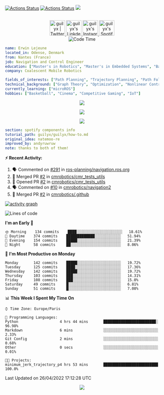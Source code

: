 [![Actions Status](https://github.com/guilyx/guilyx/workflows/wakatime-stats/badge.svg)](https://github.com/guilyx/guilyx/actions)
[![Actions Status](https://github.com/guilyx/guilyx/workflows/update-gh-activity/badge.svg)](https://github.com/guilyx/guilyx/actions)
![](https://visitor-badge.glitch.me/badge?page_id=guilyx.guilyx)

<p align="center">
<br/>
<a href="https://twitter.com/spida_rwin">
  <img alt="guilyx | Twitter" width="50px" src="https://user-images.githubusercontent.com/43545812/144034996-602b144a-16e1-41cc-99e7-c6040b20dcaf.png"/>
</a>
<a href="https://www.linkedin.com/in/erwinlejeune-lkn">
  <img alt="guilyx's LinkdeIN" width="50px" src="https://user-images.githubusercontent.com/43545812/144035037-0f415fc7-9f96-4517-a370-ccc6e78a714b.png" />
</a>
<a href="https://www.instagram.com/spid_erwin">
  <img alt="guilyx's Instagram" width="50px" src="https://user-images.githubusercontent.com/43545812/144035088-0dfb165f-8fe0-4d13-896c-876c29d2b128.png" />
</a>
<a href="https://open.spotify.com/user/11147618695?si=zZFn6uAGRLyoU02lsG50GA">
  <img alt="guilyx's Spotify" width="50px" src="https://user-images.githubusercontent.com/43545812/144035120-1ad5169b-91c7-4078-bef9-6a82c733f373.png" />
</a>
<br>
<img alt="Code Time" src="https://img.shields.io/endpoint?style=flat&url=https://codetime-api.datreks.com/badge/1615?logoColor=white%26project=%26recentMS=0%26showProject=false" />
</p>

```yaml
name: Erwin Lejeune
located_in: Odense, Denmark
from: Nantes (France)
job: Navigation and Control Engineer
education: ["Master's in Robotics", "Master's in Embedded Systems", "Bachelor's in Electronics"]
company: Coalescent Mobile Robotics

fields_of_interests: ["Path Planning", "Trajectory Planning", "Path Following", "Behaviour Planning", "Localization", "Sensor Fusion", "Embedded Systems"]
technical_background: ["Graph Theory", "Optimization", "Nonlinear Control", "Real-Time Systems", "Automated Planning"]
currently_learning: ["microROS"]
hobbies: ["Basketball", "Cinema", "Competitive Gaming", "IoT"]
```

<p align="center">
  <img alig src="https://github-profile-trophy.vercel.app/?username=guilyx&column=6&rank=SSS,SS,S,AAA,AA,A,B,C" />
</p>

<p align="center">
  <a href="https://spotify-github-profile.vercel.app/api/view?uid=11147618695&redirect=true">
    <img src="https://spotify-github-profile.vercel.app/api/view?uid=11147618695&cover_image=true&theme=default&bar_color=e3e3e3&bar_color_cover=true">
  </a>
</p>

<p align="center">
  <img src="https://guilyx.vercel.app/api/top-played">
</p>
 
```yaml
section: spotify components info
tutorial_path: guilyx/guilyx/how-to.md
original_idea: natemoo-re
improved_by: andyruwruw
note: thanks to both of them!
```


**:zap: Recent Activity:**

<!--START_SECTION:activity-->
1. 🗣 Commented on [#291](https://github.com/ros-planning/navigation.ros.org/issues/291) in [ros-planning/navigation.ros.org](https://github.com/ros-planning/navigation.ros.org)
2. 🎉 Merged PR [#2](https://github.com/cmrobotics/cmr_tests_utils/pull/2) in [cmrobotics/cmr_tests_utils](https://github.com/cmrobotics/cmr_tests_utils)
3. 💪 Opened PR [#2](https://github.com/cmrobotics/cmr_tests_utils/pull/2) in [cmrobotics/cmr_tests_utils](https://github.com/cmrobotics/cmr_tests_utils)
4. 🗣 Commented on [#10](https://github.com/cmrobotics/navigation2/issues/10) in [cmrobotics/navigation2](https://github.com/cmrobotics/navigation2)
5. 🎉 Merged PR [#2](https://github.com/cmrobotics/.github/pull/2) in [cmrobotics/.github](https://github.com/cmrobotics/.github)
<!--END_SECTION:activity-->

[![activity graph](https://activity-graph.herokuapp.com/graph?username=guilyx&custom_title=Erwin's%20activity%20graph&theme=github-light&hide_border=true)](https://github.com/ashutosh00710/github-readme-activity-graph)

<!--START_SECTION:waka-->
![Lines of code](https://img.shields.io/badge/From%20Hello%20World%20I%27ve%20Written-292%20Thousand%20lines%20of%20code-blue)

**I'm an Early 🐤** 

```text
🌞 Morning    134 commits    ████░░░░░░░░░░░░░░░░░░░░░   18.61% 
🌆 Daytime    374 commits    █████████████░░░░░░░░░░░░   51.94% 
🌃 Evening    154 commits    █████░░░░░░░░░░░░░░░░░░░░   21.39% 
🌙 Night      58 commits     ██░░░░░░░░░░░░░░░░░░░░░░░   8.06%

```
📅 **I'm Most Productive on Monday** 

```text
Monday       142 commits    █████░░░░░░░░░░░░░░░░░░░░   19.72% 
Tuesday      125 commits    ████░░░░░░░░░░░░░░░░░░░░░   17.36% 
Wednesday    142 commits    █████░░░░░░░░░░░░░░░░░░░░   19.72% 
Thursday     103 commits    ███░░░░░░░░░░░░░░░░░░░░░░   14.31% 
Friday       108 commits    ███░░░░░░░░░░░░░░░░░░░░░░   15.0% 
Saturday     49 commits     █░░░░░░░░░░░░░░░░░░░░░░░░   6.81% 
Sunday       51 commits     █░░░░░░░░░░░░░░░░░░░░░░░░   7.08%

```


📊 **This Week I Spent My Time On** 

```text
⌚︎ Time Zone: Europe/Paris

💬 Programming Languages: 
Python                   4 hrs 44 mins       ████████████████████████░   96.98% 
Markdown                 6 mins              ░░░░░░░░░░░░░░░░░░░░░░░░░   2.33% 
Git Config               2 mins              ░░░░░░░░░░░░░░░░░░░░░░░░░   0.68% 
Other                    0 secs              ░░░░░░░░░░░░░░░░░░░░░░░░░   0.01%

🐱‍💻 Projects: 
minimum_jerk_trajectory_p4 hrs 53 mins       █████████████████████████   100.0%

```


 Last Updated on 26/04/2022 17:12:28 UTC
<!--END_SECTION:waka-->

<p align="center">
  <img src="https://capsule-render.vercel.app/api?type=waving&color=gradient&height=60&section=footer"/>
</p>

